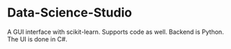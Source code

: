 # Data-Science-Studio
A GUI interface with scikit-learn. Supports code as well. Backend is Python. The UI is done in C#.
